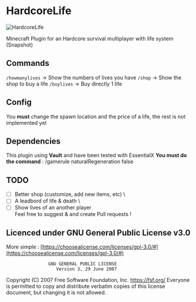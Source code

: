 # HardcoreLife

![HardcoreLife](https://www.spigotmc.org/data/resource_icons/91/91375.jpg?1618568731)

Minecraft Plugin for an Hardcore survival multiplayer with life system
(Snapshot)

## Commands

`/howmanylives` -> Show the numbers of lives you have
`/shop` -> Show the shop to buy a life
`/buylives` -> Buy directly 1 life

## Config

You **must** change the spawn location and the price of a life, the rest is not implemented yet

## Dependencies

This plugin using **Vault** and have been tested with EssentialX
**You must do the command** : /gamerule naturalRegeneration false

## TODO

- [ ] Better shop (customize, add new items, etc) \
- [ ] A leadbord of life & death \
- [ ] Show lives of an another player \
       Feel free to suggest & and create Pull requests !

## Licenced under GNU General Public License v3.0

More simple : [https://choosealicense.com/licenses/gpl-3.0/#](https://choosealicense.com/licenses/gpl-3.0/#)

                    GNU GENERAL PUBLIC LICENSE
                       Version 3, 29 June 2007

Copyright (C) 2007 Free Software Foundation, Inc. <https://fsf.org/>
Everyone is permitted to copy and distribute verbatim copies
of this license document, but changing it is not allowed.
